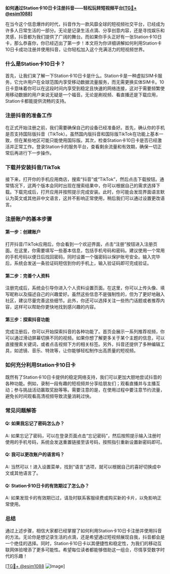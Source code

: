 **如何通过Station卡10日卡注册抖音——轻松玩转短视频平台[[TG💪+ @esim1088](https://t.me/s/esim1088)]**

在当今这个信息爆炸的时代，抖音作为一款风靡全球的短视频社交平台，已经成为许多人日常生活的一部分。无论是记录生活点滴、分享创意内容，还是寻找娱乐和灵感，抖音都为我们提供了广阔的舞台。而如果你手头正好有一张Station卡10日卡，那么恭喜你，你已经迈出了第一步！本文将为你详细讲解如何利用Station卡10日卡成功注册并使用抖音，让你轻松加入这个充满活力的短视频世界。

### 什么是Station卡10日卡？

首先，让我们来了解一下Station卡10日卡是什么。Station卡是一种虚拟SIM卡服务，它允许用户在全球范围内享受移动数据流量服务，而无需更换实体SIM卡。10日卡意味着你可以在这段时间内享受到稳定且快速的网络连接，这对于需要频繁使用移动数据的用户来说无疑是一个福音。无论是刷视频、看直播还是下载应用，Station卡都能提供流畅的支持。

### 注册抖音的准备工作

在正式开始注册之前，我们需要确保自己的设备已经准备好。首先，确认你的手机是否支持国际版抖音（TikTok）。虽然国内版抖音和国际版TikTok在功能上基本一致，但在某些地区可能只能使用国际版。其次，检查Station卡10日卡是否已经激活并正常工作。登录Station卡的服务平台，查看剩余流量和有效期，确保一切正常后再进行下一步操作。

### 下载并安装抖音/TikTok

接下来，打开你的手机应用商店，搜索“抖音”或“TikTok”，然后点击下载按钮。通常情况下，这两个版本会同时出现在搜索结果中，你可以根据自己的需求选择下载。下载完成后，打开应用并按照提示完成安装。此时，你可能会发现界面语言默认为英文或其他非中文语言，这并不影响正常使用，稍后我们可以通过设置更改语言。

### 注册账户的基本步骤

#### 第一步：创建账户

打开抖音/TikTok应用后，你会看到一个欢迎界面，点击“注册”按钮进入注册页面。在这里，你需要填写一些基本信息，包括手机号码和密码。建议使用一个常用的手机号码以便日后找回密码，同时设置一个强密码以保护账号安全。输入完毕后，系统会发送一条验证码短信到你的手机上，输入验证码即可完成验证。

#### 第二步：完善个人资料

注册完成后，系统会引导你进入个人资料设置页面。在这里，你可以上传头像、填写昵称以及描述自己的兴趣爱好。虽然这些信息不是强制性的，但为了更好地融入社区，建议尽量完善这些细节。此外，你还可以选择关注一些热门话题或者推荐内容，这样可以帮助你更快地找到感兴趣的内容。

#### 第三步：探索抖音功能

完成注册后，你可以开始探索抖音的各种功能了。首页会展示一系列推荐视频，你可以通过滑动屏幕切换不同的视频。如果你想了解更多关于某个主题的信息，可以直接搜索关键词，或者点击视频下方的相关标签。另外，抖音还提供了多种编辑工具，如滤镜、音乐、特效等，让你能够轻松制作出高质量的短视频。

### 如何充分利用Station卡10日卡

既然有了Station卡10日卡提供的稳定网络支持，我们可以更加大胆地尝试抖音的各种功能。例如，录制一段有趣的短视频并分享给朋友们；观看直播并与主播互动；参与挑战活动赢取奖励等等。需要注意的是，在使用过程中要注意节约流量，避免长时间观看高清视频导致流量消耗过快。

### 常见问题解答

#### Q: 如果我忘记了密码怎么办？
A: 如果忘记了密码，可以在登录页面点击“忘记密码”，然后按照提示输入注册时使用的手机号码，系统会发送重置链接至该号码，按照指引重新设置新密码即可。

#### Q: 我可以更改账户的语言吗？
A: 当然可以！进入设置菜单，找到“语言”选项，就可以根据自己的喜好切换成中文或其他语言了。

#### Q: Station卡10日卡的有效期过了怎么办？
A: 如果发现卡的有效期已过，请及时联系客服续费或购买新的卡片，以免影响正常使用。

### 总结

通过上述步骤，相信大家都已经掌握了如何利用Station卡10日卡注册并使用抖音的方法。无论你是想记录生活的点滴，还是希望通过短视频展现自我，抖音都会是一个绝佳的选择。同时，Station卡10日卡以其便捷性和稳定性，为我们的移动互联网体验增添了更多可能性。希望每位读者都能够借助这一组合，尽情享受数字时代的乐趣！

[[TG💪+ @esim1088](https://t.me/s/esim1088) ![Image](https://i.postimg.cc/4NQfJmqS/Snipaste-2025-05-13-00-14-12.png)]